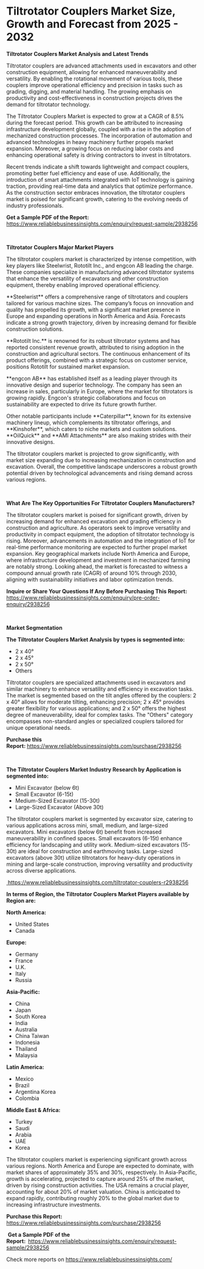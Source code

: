 <p><h1>Tiltrotator Couplers Market Size, Growth and Forecast from 2025 - 2032</h1></p><p><strong>Tiltrotator Couplers Market Analysis and Latest Trends</strong></p>
<p><p>Tiltrotator couplers are advanced attachments used in excavators and other construction equipment, allowing for enhanced maneuverability and versatility. By enabling the rotational movement of various tools, these couplers improve operational efficiency and precision in tasks such as grading, digging, and material handling. The growing emphasis on productivity and cost-effectiveness in construction projects drives the demand for tiltrotator technology.</p><p>The Tiltrotator Couplers Market is expected to grow at a CAGR of 8.5% during the forecast period. This growth can be attributed to increasing infrastructure development globally, coupled with a rise in the adoption of mechanized construction processes. The incorporation of automation and advanced technologies in heavy machinery further propels market expansion. Moreover, a growing focus on reducing labor costs and enhancing operational safety is driving contractors to invest in tiltrotators.</p><p>Recent trends indicate a shift towards lightweight and compact couplers, promoting better fuel efficiency and ease of use. Additionally, the introduction of smart attachments integrated with IoT technology is gaining traction, providing real-time data and analytics that optimize performance. As the construction sector embraces innovation, the tiltrotator couplers market is poised for significant growth, catering to the evolving needs of industry professionals.</p></p>
<p><strong>Get a Sample PDF of the Report:&nbsp;</strong> <a href="https://www.reliablebusinessinsights.com/enquiry/request-sample/2938256?utm_campaign=2276&utm_medium=2&utm_source=Github&utm_content=ia&utm_term=15032025&utm_id=tiltrotator-couplers">https://www.reliablebusinessinsights.com/enquiry/request-sample/2938256</a></p>
<p>&nbsp;</p>
<p><strong>Tiltrotator Couplers Major Market Players</strong></p>
<p><p>The tiltrotator couplers market is characterized by intense competition, with key players like Steelwrist, Rototilt Inc., and engcon AB leading the charge. These companies specialize in manufacturing advanced tiltrotator systems that enhance the versatility of excavators and other construction equipment, thereby enabling improved operational efficiency.</p><p>**Steelwrist** offers a comprehensive range of tiltrotators and couplers tailored for various machine sizes. The company’s focus on innovation and quality has propelled its growth, with a significant market presence in Europe and expanding operations in North America and Asia. Forecasts indicate a strong growth trajectory, driven by increasing demand for flexible construction solutions.</p><p>**Rototilt Inc.** is renowned for its robust tiltrotator systems and has reported consistent revenue growth, attributed to rising adoption in the construction and agricultural sectors. The continuous enhancement of its product offerings, combined with a strategic focus on customer service, positions Rototilt for sustained market expansion.</p><p>**engcon AB** has established itself as a leading player through its innovative design and superior technology. The company has seen an increase in sales, particularly in Europe, where the market for tiltrotators is growing rapidly. Engcon's strategic collaborations and focus on sustainability are expected to drive its future growth further.</p><p>Other notable participants include **Caterpillar**, known for its extensive machinery lineup, which complements its tiltrotator offerings, and **Kinshofer**, which caters to niche markets and custom solutions. **OilQuick** and **AMI Attachments** are also making strides with their innovative designs.</p><p>The tiltrotator couplers market is projected to grow significantly, with market size expanding due to increasing mechanization in construction and excavation. Overall, the competitive landscape underscores a robust growth potential driven by technological advancements and rising demand across various regions.</p></p>
<p>&nbsp;</p>
<p><strong>What Are The Key Opportunities For Tiltrotator Couplers Manufacturers?</strong></p>
<p><p>The tiltrotator couplers market is poised for significant growth, driven by increasing demand for enhanced excavation and grading efficiency in construction and agriculture. As operators seek to improve versatility and productivity in compact equipment, the adoption of tiltrotator technology is rising. Moreover, advancements in automation and the integration of IoT for real-time performance monitoring are expected to further propel market expansion. Key geographical markets include North America and Europe, where infrastructure development and investment in mechanized farming are notably strong. Looking ahead, the market is forecasted to witness a compound annual growth rate (CAGR) of around 10% through 2030, aligning with sustainability initiatives and labor optimization trends.</p></p>
<p><strong>Inquire or Share Your Questions If Any Before Purchasing This Report:</strong> <a href="https://www.reliablebusinessinsights.com/enquiry/pre-order-enquiry/2938256?utm_campaign=2276&utm_medium=2&utm_source=Github&utm_content=ia&utm_term=15032025&utm_id=tiltrotator-couplers">https://www.reliablebusinessinsights.com/enquiry/pre-order-enquiry/2938256</a></p>
<p>&nbsp;</p>
<p><strong>Market Segmentation</strong></p>
<p><strong>The Tiltrotator Couplers Market Analysis by types is segmented into:</strong></p>
<p><ul><li>2 x 40°</li><li>2 x 45°</li><li>2 x 50°</li><li>Others</li></ul></p>
<p><p>Tiltrotator couplers are specialized attachments used in excavators and similar machinery to enhance versatility and efficiency in excavation tasks. The market is segmented based on the tilt angles offered by the couplers: 2 x 40° allows for moderate tilting, enhancing precision; 2 x 45° provides greater flexibility for various applications; and 2 x 50° offers the highest degree of maneuverability, ideal for complex tasks. The "Others" category encompasses non-standard angles or specialized couplers tailored for unique operational needs.</p></p>
<p><strong>Purchase this Report:&nbsp;</strong><a href="https://www.reliablebusinessinsights.com/purchase/2938256?utm_campaign=2276&utm_medium=2&utm_source=Github&utm_content=ia&utm_term=15032025&utm_id=tiltrotator-couplers">https://www.reliablebusinessinsights.com/purchase/2938256</a></p>
<p>&nbsp;</p>
<p><strong>The Tiltrotator Couplers Market Industry Research by Application is segmented into:</strong></p>
<p><ul><li>Mini Excavator (below 6t)</li><li>Small Excavator (6-15t)</li><li>Medium-Sized Excavator (15-30t)</li><li>Large-Sized Excavator (Above 30t)</li></ul></p>
<p><p>The tiltrotator couplers market is segmented by excavator size, catering to various applications across mini, small, medium, and large-sized excavators. Mini excavators (below 6t) benefit from increased maneuverability in confined spaces. Small excavators (6-15t) enhance efficiency for landscaping and utility work. Medium-sized excavators (15-30t) are ideal for construction and earthmoving tasks. Large-sized excavators (above 30t) utilize tiltrotators for heavy-duty operations in mining and large-scale construction, improving versatility and productivity across diverse applications.</p></p>
<p><a href="https://www.reliablebusinessinsights.com/tiltrotator-couplers-r2938256?utm_campaign=2276&utm_medium=2&utm_source=Github&utm_content=ia&utm_term=15032025&utm_id=tiltrotator-couplers">&nbsp;https://www.reliablebusinessinsights.com/tiltrotator-couplers-r2938256</a></p>
<p><strong>In terms of Region, the Tiltrotator Couplers Market Players available by Region are:</strong></p>
<p>
    <p> <strong> North America: </strong>
        <ul>
            <li>United States</li>
            <li>Canada</li>
        </ul>
        </p> 
    <p> <strong> Europe: </strong>
        <ul>
            <li>Germany</li>
            <li>France</li>
            <li>U.K.</li>
            <li>Italy</li>
            <li>Russia</li>
        </ul>
        </p> 
    <p> <strong> Asia-Pacific: </strong>
        <ul>
            <li>China</li>
            <li>Japan</li>
            <li>South Korea</li>
            <li>India</li>
            <li>Australia</li>
            <li>China Taiwan</li>
            <li>Indonesia</li>
            <li>Thailand</li>
            <li>Malaysia</li>
        </ul>
        </p> 
    <p> <strong> Latin America: </strong>
        <ul>
            <li>Mexico</li>
            <li>Brazil</li>
            <li>Argentina Korea</li>
            <li>Colombia</li>
        </ul>
        </p> 
    <p> <strong> Middle East & Africa: </strong>
        <ul>
            <li>Turkey</li>
            <li>Saudi</li>
            <li>Arabia</li>
            <li>UAE</li>
            <li>Korea</li>
        </ul>
    </p>
    </p>
<p><p>The tiltrotator couplers market is experiencing significant growth across various regions. North America and Europe are expected to dominate, with market shares of approximately 35% and 30%, respectively. In Asia-Pacific, growth is accelerating, projected to capture around 25% of the market, driven by rising construction activities. The USA remains a crucial player, accounting for about 20% of market valuation. China is anticipated to expand rapidly, contributing roughly 20% to the global market due to increasing infrastructure investments.</p></p>
<p><strong>Purchase this Report: </strong><a href="https://www.reliablebusinessinsights.com/purchase/2938256?utm_campaign=2276&utm_medium=2&utm_source=Github&utm_content=ia&utm_term=15032025&utm_id=tiltrotator-couplers">https://www.reliablebusinessinsights.com/purchase/2938256</a></p>
<p>&nbsp;<strong>Get a Sample PDF of the Report:&nbsp;&nbsp;</strong><a href="https://www.reliablebusinessinsights.com/enquiry/request-sample/2938256?utm_campaign=2276&utm_medium=2&utm_source=Github&utm_content=ia&utm_term=15032025&utm_id=tiltrotator-couplers">https://www.reliablebusinessinsights.com/enquiry/request-sample/2938256</a></p>
<p><strong></strong></p>
<p>Check more reports on <a href="https://www.reliablebusinessinsights.com/?utm_campaign=2276&utm_medium=2&utm_source=Github&utm_content=ia&utm_term=15032025&utm_id=tiltrotator-couplers">https://www.reliablebusinessinsights.com/</a></p>